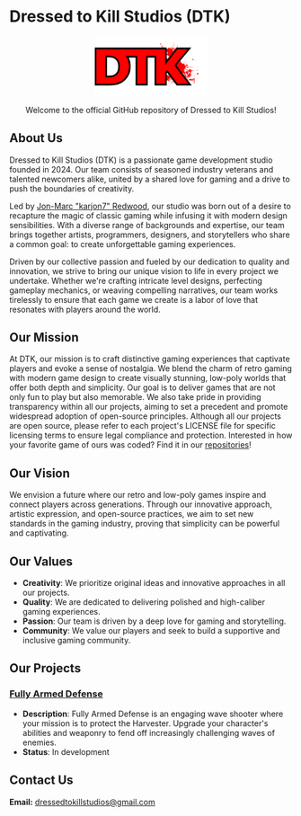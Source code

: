 # Dressed to Kill Studios (DTK)

<p align="center">
    <img src="profile/DTKLogoNoBG.svg" alt="DTK Logo" width="200">
</p>

<p align="center">
Welcome to the official GitHub repository of Dressed to Kill Studios!
</p>

## About Us

Dressed to Kill Studios (DTK) is a passionate game development studio founded in 2024. Our team consists of seasoned industry veterans and talented newcomers alike, united by a shared love for gaming and a drive to push the boundaries of creativity.

Led by [Jon-Marc "karjon7" Redwood](https://github.com/karjon7), our studio was born out of a desire to recapture the magic of classic gaming while infusing it with modern design sensibilities. With a diverse range of backgrounds and expertise, our team brings together artists, programmers, designers, and storytellers who share a common goal: to create unforgettable gaming experiences.

Driven by our collective passion and fueled by our dedication to quality and innovation, we strive to bring our unique vision to life in every project we undertake. Whether we're crafting intricate level designs, perfecting gameplay mechanics, or weaving compelling narratives, our team works tirelessly to ensure that each game we create is a labor of love that resonates with players around the world.

## Our Mission

At DTK, our mission is to craft distinctive gaming experiences that captivate players and evoke a sense of nostalgia. We blend the charm of retro gaming with modern game design to create visually stunning, low-poly worlds that offer both depth and simplicity. Our goal is to deliver games that are not only fun to play but also memorable. We also take pride in providing transparency within all our projects, aiming to set a precedent and promote widespread adoption of open-source principles. Although all our projects are open source, please refer to each project's LICENSE file for specific licensing terms to ensure legal compliance and protection. Interested in how your favorite game of ours was coded? Find it in our [repositories](https://github.com/orgs/Dressed-to-Kill-Studios/repositories)!

## Our Vision

We envision a future where our retro and low-poly games inspire and connect players across generations. Through our innovative approach, artistic expression, and open-source practices, we aim to set new standards in the gaming industry, proving that simplicity can be powerful and captivating.

## Our Values

- **Creativity**: We prioritize original ideas and innovative approaches in all our projects.
- **Quality**: We are dedicated to delivering polished and high-caliber gaming experiences.
- **Passion**: Our team is driven by a deep love for gaming and storytelling.
- **Community**: We value our players and seek to build a supportive and inclusive gaming community.

## Our Projects

### [Fully Armed Defense](https://github.com/Dressed-to-Kill-Studios/Fully-Armed-Defense)

- **Description**: Fully Armed Defense is an engaging wave shooter where your mission is to protect the Harvester. Upgrade your character's abilities and weaponry to fend off increasingly challenging waves of enemies.
- **Status**: In development

<!--
### [Project Name]
- **Description**: Brief description of the project.
- **Status**: Current status (e.g., in development, released, etc.).
- **Technologies**: Technologies used in the project.
-->

## Contact Us

**Email:** <dressedtokillstudios@gmail.com>
